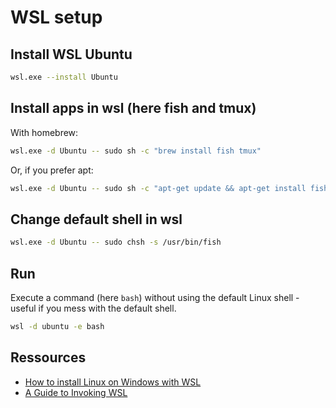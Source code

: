 # WSL setup

## Install WSL Ubuntu

```sh
wsl.exe --install Ubuntu
```

## Install apps in wsl (here fish and tmux)

With homebrew:

```sh
wsl.exe -d Ubuntu -- sudo sh -c "brew install fish tmux"
```

Or, if you prefer apt:

```sh
wsl.exe -d Ubuntu -- sudo sh -c "apt-get update && apt-get install fish tmux"
```

## Change default shell in wsl

```sh
wsl.exe -d Ubuntu -- sudo chsh -s /usr/bin/fish
```

## Run  

Execute a command (here `bash`) without using the default Linux shell - useful if you mess with the default shell.

```sh
wsl -d ubuntu -e bash
```

## Ressources
- [How to install Linux on Windows with WSL](https://learn.microsoft.com/en-us/windows/wsl/install)
- [A Guide to Invoking WSL](https://devblogs.microsoft.com/commandline/a-guide-to-invoking-wsl/)